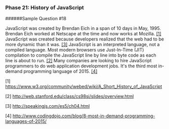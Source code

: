 ### Phase 21: History of JavaScript
######Sample Question #18

JavaScript was created by Brendan Eich in a span of 10 days in May, 1995. Brendan Eich worked at Netscape at the time and now works at Mozilla. [[1]](https://www.w3.org/community/webed/wiki/A_Short_History_of_JavaScript) JavaScript was created because developers realized that the web had to be more dynamic than it was. [[3]](http://speakingjs.com/es5/ch04.html) JavaScript is an interpreted language, not a compiled language. Most modern browsers use Just-In-Time (JIT) compilation to compile the JavaScript line by line into byte code as each line is about to run. [[2]](http://web.stanford.edu/class/cs98si/slides/overview.html) Many companies are looking to hire JavaScript programmers to do web application development jobs. It's the third most in-demand programming language of 2015. [[4]](http://www.codingdojo.com/blog/8-most-in-demand-programming-languages-of-2015/)


[1] https://www.w3.org/community/webed/wiki/A_Short_History_of_JavaScript

[2] http://web.stanford.edu/class/cs98si/slides/overview.html

[3] http://speakingjs.com/es5/ch04.html

[4] http://www.codingdojo.com/blog/8-most-in-demand-programming-languages-of-2015/